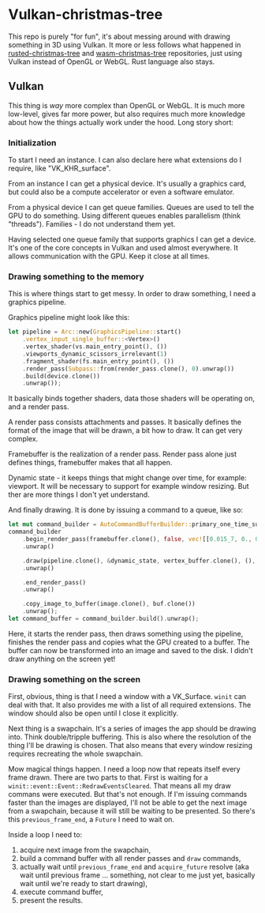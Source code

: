 # Vulkan-christmas-tree

This repo is purely "for fun", it's about messing around with drawing something in 3D using Vulkan. It more or less follows what happened in [rusted-christmas-tree](https://github.com/jacekbilski/rusted-christmas-tree) and [wasm-christmas-tree](https://github.com/jacekbilski/wasm-christmas-tree) repositories, just using Vulkan instead of OpenGL or WebGL. Rust language also stays.

## Vulkan

This thing is _way_ more complex than OpenGL or WebGL. It is much more low-level, gives far more power, but also requires much more knowledge about how the things actually work under the hood. Long story short:

### Initialization

To start I need an instance. I can also declare here what extensions do I require, like "VK_KHR_surface".

From an instance I can get a physical device. It's usually a graphics card, but could also be a compute accelerator or even a software emulator.

From a physical device I can get queue families. Queues are used to tell the GPU to do something. Using different queues enables parallelism (think "threads"). Families - I do not understand them yet.

Having selected one queue family that supports graphics I can get a device. It's one of the core concepts in Vulkan and used almost everywhere. It allows communication with the GPU. Keep it close at all times.

### Drawing something to the memory

This is where things start to get messy. In order to draw something, I need a graphics pipeline.

Graphics pipeline might look like this:

```rust
let pipeline = Arc::new(GraphicsPipeline::start()
    .vertex_input_single_buffer::<Vertex>()
    .vertex_shader(vs.main_entry_point(), ())
    .viewports_dynamic_scissors_irrelevant(1)
    .fragment_shader(fs.main_entry_point(), ())
    .render_pass(Subpass::from(render_pass.clone(), 0).unwrap())
    .build(device.clone())
    .unwrap());
```

It basically binds together shaders, data those shaders will be operating on, and a render pass.

A render pass consists attachments and passes. It basically defines the format of the image that will be drawn, a bit how to draw. It can get very complex.

Framebuffer is the realization of a render pass. Render pass alone just defines things, framebuffer makes that all happen.

Dynamic state - it keeps things that might change over time, for example: viewport. It will be necessary to support for example window resizing. But ther are more things I don't yet understand.

And finally drawing. It is done by issuing a command to a queue, like so:

```rust
let mut command_builder = AutoCommandBufferBuilder::primary_one_time_submit(device.clone(), queue.family()).unwrap();
command_builder
    .begin_render_pass(framebuffer.clone(), false, vec![[0.015_7, 0., 0.360_7, 1.0].into()])
    .unwrap()

    .draw(pipeline.clone(), &dynamic_state, vertex_buffer.clone(), (), ())
    .unwrap()

    .end_render_pass()
    .unwrap()

    .copy_image_to_buffer(image.clone(), buf.clone())
    .unwrap();
let command_buffer = command_builder.build().unwrap();
```

Here, it starts the render pass, then draws something using the pipeline, finishes the render pass and copies what the GPU created to a buffer. The buffer can now be transformed into an image and saved to the disk. I didn't draw anything on the screen yet!

### Drawing something on the screen

First, obvious, thing is that I need a window with a VK_Surface. `winit` can deal with that. It also provides me with a list of all required extensions. The window should also be open until I close it explicitly.

Next thing is a swapchain. It's a series of images the app should be drawing into. Think double/tripple buffering. This is also where the resolution of the thing I'll be drawing is chosen. That also means that every window resizing requires recreating the whole swapchain.

Mow magical things happen. I need a loop now that repeats itself every frame drawn. There are two parts to that. First is waiting for a `winit::event::Event::RedrawEventsCleared`. That means all my draw commans were executed. But that's not enough. If I'm issuing commands faster than the images are displayed, I'll not be able to get the next image from a swapchain, because it will still be waiting to be presented. So there's this `previous_frame_end`, a `Future` I need to wait on.

Inside a loop I need to:

1. acquire next image from the swapchain,
1. build a command buffer with all render passes and `draw` commands,
1. actually wait until `previous_frame_end` and `acquire_future` resolve (aka wait until previous frame ... something, not clear to me just yet, basically wait until we're ready to start drawing),
1. execute command buffer,
1. present the results.
